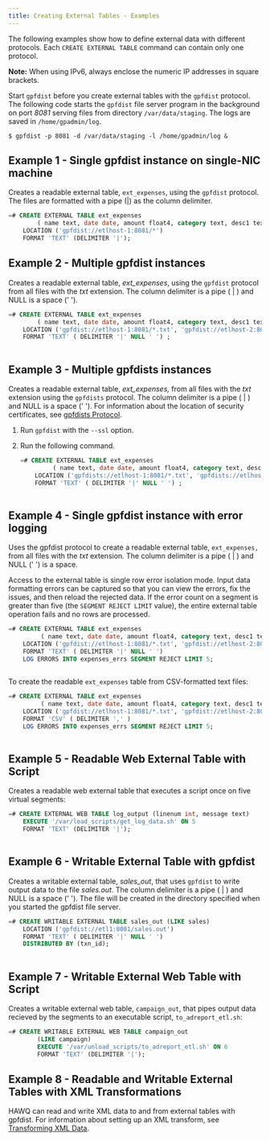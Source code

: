 ```yaml
---
title: Creating External Tables - Examples
---
```


<!--
Licensed to the Apache Software Foundation (ASF) under one
or more contributor license agreements.  See the NOTICE file
distributed with this work for additional information
regarding copyright ownership.  The ASF licenses this file
to you under the Apache License, Version 2.0 (the
"License"); you may not use this file except in compliance
with the License.  You may obtain a copy of the License at

  http://www.apache.org/licenses/LICENSE-2.0

Unless required by applicable law or agreed to in writing,
software distributed under the License is distributed on an
"AS IS" BASIS, WITHOUT WARRANTIES OR CONDITIONS OF ANY
KIND, either express or implied.  See the License for the
specific language governing permissions and limitations
under the License.
-->

The following examples show how to define external data with different protocols. Each `CREATE EXTERNAL TABLE` command can contain only one protocol.

**Note:** When using IPv6, always enclose the numeric IP addresses in square brackets.

Start `gpfdist` before you create external tables with the `gpfdist` protocol. The following code starts the `gpfdist` file server program in the background on port *8081* serving files from directory `/var/data/staging`. The logs are saved in `/home/gpadmin/log`.

``` shell
$ gpfdist -p 8081 -d /var/data/staging -l /home/gpadmin/log &
```

## Example 1 - Single gpfdist instance on single-NIC machine<a id="ex1"></a>

Creates a readable external table, `ext_expenses`, using the `gpfdist` protocol. The files are formatted with a pipe (|) as the column delimiter.

``` sql
=# CREATE EXTERNAL TABLE ext_expenses
        ( name text, date date, amount float4, category text, desc1 text )
    LOCATION ('gpfdist://etlhost-1:8081/*')
    FORMAT 'TEXT' (DELIMITER '|');
```

## Example 2 - Multiple gpfdist instances<a id="ex2"></a>

Creates a readable external table, *ext\_expenses*, using the `gpfdist` protocol from all files with the *txt* extension. The column delimiter is a pipe ( | ) and NULL is a space (' ').

``` sql
=# CREATE EXTERNAL TABLE ext_expenses
        ( name text, date date, amount float4, category text, desc1 text )
    LOCATION ('gpfdist://etlhost-1:8081/*.txt', 'gpfdist://etlhost-2:8081/*.txt')
    FORMAT 'TEXT' ( DELIMITER '|' NULL ' ') ;
    
```

## Example 3 - Multiple gpfdists instances<a id="ex3"></a>

Creates a readable external table, *ext\_expenses,* from all files with the *txt* extension using the `gpfdists` protocol. The column delimiter is a pipe ( | ) and NULL is a space (' '). For information about the location of security certificates, see [gpfdists Protocol](g-gpfdists-protocol/index.html).

1.  Run `gpfdist` with the `--ssl` option.
2.  Run the following command.

    ``` sql
    =# CREATE EXTERNAL TABLE ext_expenses
             ( name text, date date, amount float4, category text, desc1 text )
        LOCATION ('gpfdists://etlhost-1:8081/*.txt', 'gpfdists://etlhost-2:8082/*.txt')
        FORMAT 'TEXT' ( DELIMITER '|' NULL ' ') ;
        
    ```

## Example 4 - Single gpfdist instance with error logging<a id="ex4"></a>

Uses the gpfdist protocol to create a readable external table, `ext_expenses,` from all files with the *txt* extension. The column delimiter is a pipe ( | ) and NULL (' ') is a space.

Access to the external table is single row error isolation mode. Input data formatting errors can be captured so that you can view the errors, fix the issues, and then reload the rejected data. If the error count on a segment is greater than five (the `SEGMENT REJECT LIMIT` value), the entire external table operation fails and no rows are processed.

``` sql
=# CREATE EXTERNAL TABLE ext_expenses
         ( name text, date date, amount float4, category text, desc1 text )
    LOCATION ('gpfdist://etlhost-1:8081/*.txt', 'gpfdist://etlhost-2:8082/*.txt')
    FORMAT 'TEXT' ( DELIMITER '|' NULL ' ')
    LOG ERRORS INTO expenses_errs SEGMENT REJECT LIMIT 5;
    
```

To create the readable `ext_expenses` table from CSV-formatted text files:

``` sql
=# CREATE EXTERNAL TABLE ext_expenses
         ( name text, date date, amount float4, category text, desc1 text )
    LOCATION ('gpfdist://etlhost-1:8081/*.txt', 'gpfdist://etlhost-2:8082/*.txt')
    FORMAT 'CSV' ( DELIMITER ',' )
    LOG ERRORS INTO expenses_errs SEGMENT REJECT LIMIT 5;
    
```

## Example 5 - Readable Web External Table with Script<a id="ex5"></a>

Creates a readable web external table that executes a script once on five virtual segments:

``` sql
=# CREATE EXTERNAL WEB TABLE log_output (linenum int, message text)
    EXECUTE '/var/load_scripts/get_log_data.sh' ON 5
    FORMAT 'TEXT' (DELIMITER '|');
    
```

## Example 6 - Writable External Table with gpfdist<a id="ex6"></a>

Creates a writable external table, *sales\_out*, that uses `gpfdist` to write output data to the file *sales.out*. The column delimiter is a pipe ( | ) and NULL is a space (' '). The file will be created in the directory specified when you started the gpfdist file server.

``` sql
=# CREATE WRITABLE EXTERNAL TABLE sales_out (LIKE sales)
    LOCATION ('gpfdist://etl1:8081/sales.out')
    FORMAT 'TEXT' ( DELIMITER '|' NULL ' ')
    DISTRIBUTED BY (txn_id);
    
```

## Example 7 - Writable External Web Table with Script<a id="ex7"></a>

Creates a writable external web table, `campaign_out`, that pipes output data recieved by the segments to an executable script, `to_adreport_etl.sh`:

``` sql
=# CREATE WRITABLE EXTERNAL WEB TABLE campaign_out
        (LIKE campaign)
        EXECUTE '/var/unload_scripts/to_adreport_etl.sh' ON 6
        FORMAT 'TEXT' (DELIMITER '|');
```

## Example 8 - Readable and Writable External Tables with XML Transformations<a id="ex8"></a>

HAWQ can read and write XML data to and from external tables with gpfdist. For information about setting up an XML transform, see [Transforming XML Data](g-transforming-xml-data.html#topic75).


